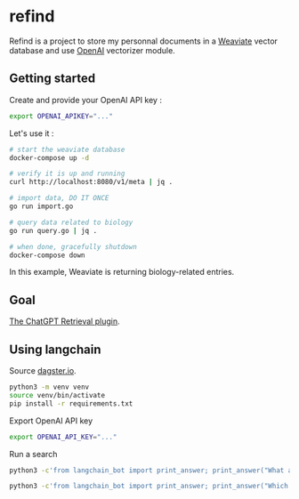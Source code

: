 # refind

Refind is a project to store my personnal documents in a [Weaviate] vector
 database and use [OpenAI] vectorizer module.

## Getting started

Create and provide your OpenAI API key :

```bash
export OPENAI_APIKEY="..."
```

Let's use it :

```bash
# start the weaviate database
docker-compose up -d

# verify it is up and running
curl http://localhost:8080/v1/meta | jq .

# import data, DO IT ONCE
go run import.go

# query data related to biology
go run query.go | jq .

# when done, gracefully shutdown
docker-compose down
```

In this example, Weaviate is returning biology-related entries.

## Goal

[The ChatGPT Retrieval plugin](https://weaviate.io/blog/weaviate-retrieval-plugin).

[Weaviate]: https://weaviate.io
[OpenAI]: https://openai.com/

## Using langchain

Source [dagster.io](https://dagster.io/blog/chatgpt-langchain).

```bash
python3 -m venv venv
source venv/bin/activate
pip install -r requirements.txt
```

Export OpenAI API key

```bash
export OPENAI_API_KEY="..."
```

Run a search

```bash
python3 -c'from langchain_bot import print_answer; print_answer("What are the main differences between Linux and Windows?")'

python3 -c'from langchain_bot import print_answer; print_answer("Which members of Matchbox 20 play guitar?")'
```
